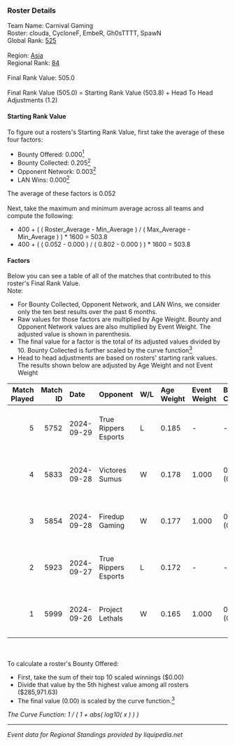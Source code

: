 ### Roster Details<br />
Team Name: Carnival Gaming<br />
Roster: clouda, CycloneF, EmbeR, Gh0sTTTT, SpawN<br />
Global Rank: [525](../../standings_global_2025_02_28.md)<br />
<br />
Region: [Asia]( ../../standings_asia_2025_02_28.md)<br />
Regional Rank: [84]( ../../standings_asia_2025_02_28.md)<br />
<br />
Final Rank Value:  505.0<br />
<br />
Final Rank Value (505.0) = Starting Rank Value (503.8) + Head To Head Adjustments (1.2)<br />

#### Starting Rank Value<br />
To figure out a rosters's Starting Rank Value, first take the average of these four factors:<br />
- Bounty Offered: 0.000[<sup>1</sup>](#table2)
- Bounty Collected: 0.205[<sup>2</sup>](#table1)
- Opponent Network: 0.003[<sup>2</sup>](#table1)
- LAN Wins: 0.000[<sup>2</sup>](#table1)

The average of these factors is 0.052<br />
<br />
Next, take the maximum and minimum average across all teams and compute the following:<br />
- 400 + ( ( Roster_Average - Min_Average ) / ( Max_Average - Min_Average ) ) * 1600 = 503.8
- 400 + ( ( 0.052 - 0.000 ) / ( 0.802 - 0.000 ) ) * 1600 = 503.8


#### Factors<br />
Below you can see a table of all of the matches that contributed to this roster's Final Rank Value.<br />
Note:<br />

- For Bounty Collected, Opponent Network, and LAN Wins, we consider only the ten best results over the past 6 months.
- Raw values for those factors are multiplied by Age Weight. Bounty and Opponent Network values are also multiplied by Event Weight. The adjusted value is shown in parenthesis.
- The final value for a factor is the total of its adjusted values divided by 10. Bounty Collected is further scaled by the curve function[<sup>3</sup>](#curveFunction)
- Head to head adjustments are based on rosters' starting rank values. The results shown below are adjusted by Age Weight and not Event Weight
<span id="table1"></span><br />


| Match Played | Match ID | Date       | Opponent             | W/L | Age Weight | Event Weight | Bounty Collected | Opponent Network | LAN Wins  | H2H Adj. | Roster                                   |
| -: | -: | :- | :- | :- | :- | :- | :- | :- | :- | -: | :- |
|            5 |     5752 | 2024-09-29 | True Rippers Esports | L   | 0.185      | -            | -                | -                | -         |    -3.72 | clouda, CycloneF, EmbeR, Gh0sTTTT, SpawN |
|            4 |     5833 | 2024-09-28 | Victores Sumus       | W   | 0.178      | 1.000        | 0.007 (0.001)    | 0.169 (0.030)    | 0 (0.000) |     4.46 | clouda, CycloneF, EmbeR, Gh0sTTTT, SpawN |
|            3 |     5854 | 2024-09-28 | Firedup Gaming       | W   | 0.177      | 1.000        | 0.000 (0.000)    | 0.009 (0.002)    | 0 (0.000) |     2.03 | clouda, CycloneF, EmbeR, Gh0sTTTT, SpawN |
|            2 |     5923 | 2024-09-27 | True Rippers Esports | L   | 0.172      | -            | -                | -                | -         |    -3.45 | clouda, CycloneF, EmbeR, Gh0sTTTT, SpawN |
|            1 |     5999 | 2024-09-26 | Project Lethals      | W   | 0.165      | 1.000        | 0.000 (0.000)    | 0.009 (0.001)    | 0 (0.000) |     1.86 | clouda, CycloneF, EmbeR, Gh0sTTTT, SpawN |

<br />
<span id="table2"></span><br />
To calculate a roster's Bounty Offered:<br />

- First, take the sum of their top 10 scaled winnings ($0.00)
- Divide that value by the 5th highest value among all rosters ($285,971.63)
- The final value (0.00) is scaled by the curve function.[<sup>3</sup>](#curveFunction)

<span id="curveFunction"></span>_The Curve Function: 1 / ( 1 + abs( log10( x ) ) )_<br />

---
_Event data for Regional Standings provided by liquipedia.net_<br />
